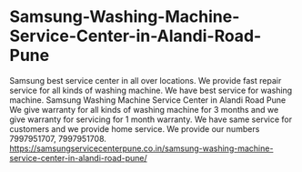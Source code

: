 # Samsung-Washing-Machine-Service-Center-in-Alandi-Road-Pune
Samsung best service center in all over locations. We provide fast repair service for all kinds of washing machine. We have best service for washing machine. Samsung Washing Machine Service Center in Alandi Road Pune We give warranty for all kinds of washing machine for 3 months and we give warranty for servicing for 1 month warranty. We have same service for customers and we provide home service. We provide our numbers 7997951707, 7997951708. https://samsungservicecenterpune.co.in/samsung-washing-machine-service-center-in-alandi-road-pune/
